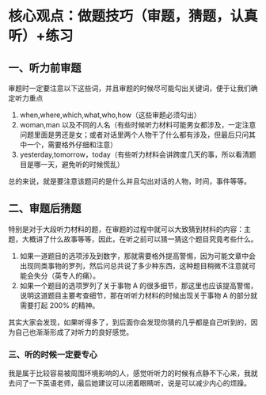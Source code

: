 # 核心观点：做题技巧（审题，猜题，认真听）+练习

## 一、听力前审题
审题时一定要注意以下这些词，并且审题的时候尽可能勾出关键词，便于让我们确定听力重点
1. when,where,which,what,who,how（这些审题必须勾出）
2. woman,man 以及不同的人名（有些时候听力材料可能男女都涉及，一定注意问题里面是男还是女；或者对话里两个人物干了什么都有涉及，但最后只问其中一个，需要格外仔细和注意）
3. yesterday,tomorrow，today（有些听力材料会讲跨度几天的事，所以看清题目是哪一天，避免听的时候慌乱）

总的来说，就是要注意该题问的是什么并且勾出对话的人物，时间，事件等等。

## 二、审题后猜题
特别是对于大段听力材料的题，在审题的过程中就可以大致猜到材料的内容：主题，大概讲了什么故事等等，因此，在听之前可以猜一猜这个题目究竟考些什么。
1. 如果一道题目的选项涉及到数字，那就需要格外提高警惕，因为可能文章中会出现同类事物的罗列，然后问总共说了多少种东西，这种题目稍微不注意就可能会失分（英专人的痛）。
2. 如果一个题目的选项罗列了关于事物 A 的很多细节，那这里也应该提高警惕，说明这道题目主要考查细节，那在听听力材料的时候出现关于事物 A 的部分就需要打起 200% 的精神。

其实大家会发现，如果听得多了，到后面你会发现你猜的几乎都是自己听到的，因为自己也渐渐形成了对听力的良好感觉。

### 三、听的时候一定要专心

我是属于比较容易被周围环境影响的人，感觉听听力的时候有点静不下心来，我就去问了一下英语老师，最后她建议可以闭着眼睛听，说是可以减少内心的烦躁。
